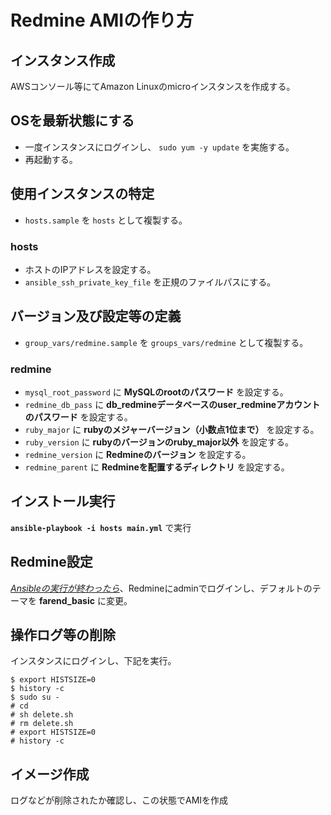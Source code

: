 # Redmine AMIの作り方

## インスタンス作成

AWSコンソール等にてAmazon Linuxのmicroインスタンスを作成する。

## OSを最新状態にする

* 一度インスタンスにログインし、 `sudo yum -y update` を実施する。
* 再起動する。

## 使用インスタンスの特定

* `hosts.sample` を `hosts` として複製する。

### hosts

* ホストのIPアドレスを設定する。
* `ansible_ssh_private_key_file` を正規のファイルパスにする。

## バージョン及び設定等の定義

* `group_vars/redmine.sample` を `groups_vars/redmine` として複製する。

### redmine

* `mysql_root_password` に **MySQLのrootのパスワード** を設定する。
* `redmine_db_pass` に **db_redmineデータベースのuser_redmineアカウントのパスワード** を設定する。
* `ruby_major` に **rubyのメジャーバージョン（小数点1位まで）** を設定する。
* `ruby_version` に **rubyのバージョンのruby_major以外** を設定する。
* `redmine_version` に **Redmineのバージョン** を設定する。
* `redmine_parent` に **Redmineを配置するディレクトリ** を設定する。

## インストール実行

**`ansible-playbook -i hosts main.yml`** で実行

## Redmine設定

*<u>Ansibleの実行が終わったら</u>*、Redmineにadminでログインし、デフォルトのテーマを **farend_basic** に変更。

## 操作ログ等の削除

インスタンスにログインし、下記を実行。

```
$ export HISTSIZE=0
$ history -c
$ sudo su -
# cd
# sh delete.sh
# rm delete.sh
# export HISTSIZE=0
# history -c
```

## イメージ作成

ログなどが削除されたか確認し、この状態でAMIを作成
